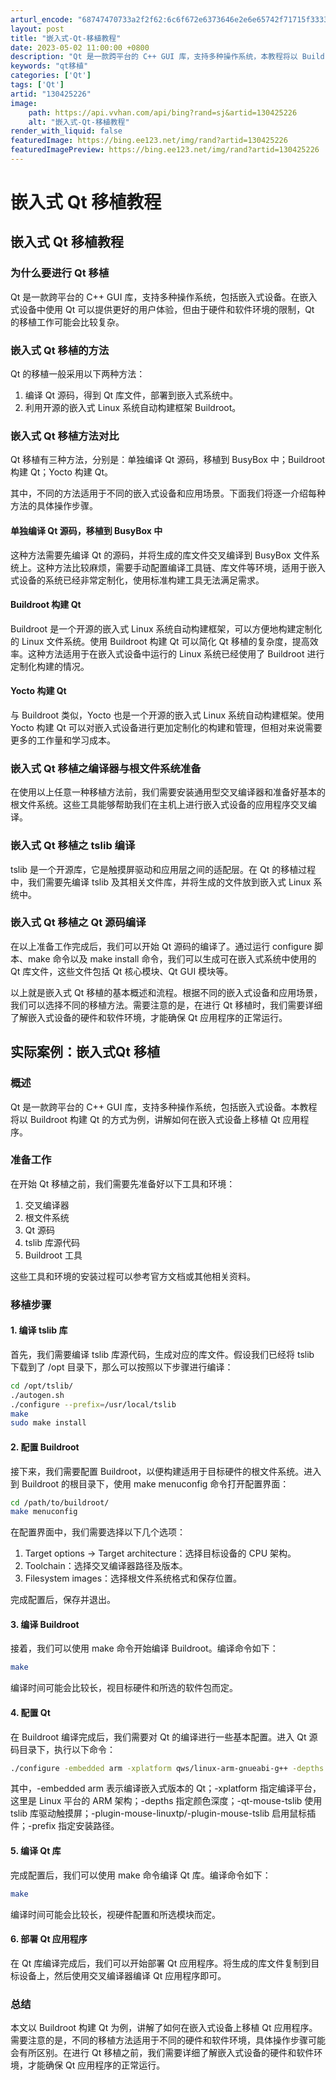 ```yaml
---
arturl_encode: "68747470733a2f2f62:6c6f672e6373646e2e6e65742f71715f33333836373133312f:61727469636c652f64657461696c732f313330343235323236"
layout: post
title: "嵌入式-Qt-移植教程"
date: 2023-05-02 11:00:00 +0800
description: "Qt 是一款跨平台的 C++ GUI 库，支持多种操作系统，本教程将以 Buildroot 构建 Q"
keywords: "qt移植"
categories: ['Qt']
tags: ['Qt']
artid: "130425226"
image:
    path: https://api.vvhan.com/api/bing?rand=sj&artid=130425226
    alt: "嵌入式-Qt-移植教程"
render_with_liquid: false
featuredImage: https://bing.ee123.net/img/rand?artid=130425226
featuredImagePreview: https://bing.ee123.net/img/rand?artid=130425226
---
```


# 嵌入式 Qt 移植教程

## 嵌入式 Qt 移植教程

### 为什么要进行 Qt 移植

Qt 是一款跨平台的 C++ GUI 库，支持多种操作系统，包括嵌入式设备。在嵌入式设备中使用 Qt 可以提供更好的用户体验，但由于硬件和软件环境的限制，Qt 的移植工作可能会比较复杂。

### 嵌入式 Qt 移植的方法

Qt 的移植一般采用以下两种方法：

1. 编译 Qt 源码，得到 Qt 库文件，部署到嵌入式系统中。
2. 利用开源的嵌入式 Linux 系统自动构建框架 Buildroot。

### 嵌入式 Qt 移植方法对比

Qt 移植有三种方法，分别是：单独编译 Qt 源码，移植到 BusyBox 中；Buildroot 构建 Qt；Yocto 构建 Qt。

其中，不同的方法适用于不同的嵌入式设备和应用场景。下面我们将逐一介绍每种方法的具体操作步骤。

#### 单独编译 Qt 源码，移植到 BusyBox 中

这种方法需要先编译 Qt 的源码，并将生成的库文件交叉编译到 BusyBox 文件系统上。这种方法比较麻烦，需要手动配置编译工具链、库文件等环境，适用于嵌入式设备的系统已经非常定制化，使用标准构建工具无法满足需求。

#### Buildroot 构建 Qt

Buildroot 是一个开源的嵌入式 Linux 系统自动构建框架，可以方便地构建定制化的 Linux 文件系统。使用 Buildroot 构建 Qt 可以简化 Qt 移植的复杂度，提高效率。这种方法适用于在嵌入式设备中运行的 Linux 系统已经使用了 Buildroot 进行定制化构建的情况。

#### Yocto 构建 Qt

与 Buildroot 类似，Yocto 也是一个开源的嵌入式 Linux 系统自动构建框架。使用 Yocto 构建 Qt 可以对嵌入式设备进行更加定制化的构建和管理，但相对来说需要更多的工作量和学习成本。

### 嵌入式 Qt 移植之编译器与根文件系统准备

在使用以上任意一种移植方法前，我们需要安装通用型交叉编译器和准备好基本的根文件系统。这些工具能够帮助我们在主机上进行嵌入式设备的应用程序交叉编译。

### 嵌入式 Qt 移植之 tslib 编译

tslib 是一个开源库，它是触摸屏驱动和应用层之间的适配层。在 Qt 的移植过程中，我们需要先编译 tslib 及其相关文件库，并将生成的文件放到嵌入式 Linux 系统中。

### 嵌入式 Qt 移植之 Qt 源码编译

在以上准备工作完成后，我们可以开始 Qt 源码的编译了。通过运行 configure 脚本、make 命令以及 make install 命令，我们可以生成可在嵌入式系统中使用的 Qt 库文件，这些文件包括 Qt 核心模块、Qt GUI 模块等。

以上就是嵌入式 Qt 移植的基本概述和流程。根据不同的嵌入式设备和应用场景，我们可以选择不同的移植方法。需要注意的是，在进行 Qt 移植时，我们需要详细了解嵌入式设备的硬件和软件环境，才能确保 Qt 应用程序的正常运行。

## 实际案例：嵌入式Qt 移植

### 概述

Qt 是一款跨平台的 C++ GUI 库，支持多种操作系统，包括嵌入式设备。本教程将以 Buildroot 构建 Qt 的方式为例，讲解如何在嵌入式设备上移植 Qt 应用程序。

### 准备工作

在开始 Qt 移植之前，我们需要先准备好以下工具和环境：

1. 交叉编译器
2. 根文件系统
3. Qt 源码
4. tslib 库源代码
5. Buildroot 工具

这些工具和环境的安装过程可以参考官方文档或其他相关资料。

### 移植步骤

#### 1. 编译 tslib 库

首先，我们需要编译 tslib 库源代码，生成对应的库文件。假设我们已经将 tslib 下载到了 /opt 目录下，那么可以按照以下步骤进行编译：

```bash
cd /opt/tslib/
./autogen.sh
./configure --prefix=/usr/local/tslib
make
sudo make install

```

#### 2. 配置 Buildroot

接下来，我们需要配置 Buildroot，以便构建适用于目标硬件的根文件系统。进入到 Buildroot 的根目录下，使用 make menuconfig 命令打开配置界面：

```bash
cd /path/to/buildroot/
make menuconfig

```

在配置界面中，我们需要选择以下几个选项：

1. Target options -> Target architecture：选择目标设备的 CPU 架构。
2. Toolchain：选择交叉编译器路径及版本。
3. Filesystem images：选择根文件系统格式和保存位置。

完成配置后，保存并退出。

#### 3. 编译 Buildroot

接着，我们可以使用 make 命令开始编译 Buildroot。编译命令如下：

```bash
make

```

编译时间可能会比较长，视目标硬件和所选的软件包而定。

#### 4. 配置 Qt

在 Buildroot 编译完成后，我们需要对 Qt 的编译进行一些基本配置。进入 Qt 源码目录下，执行以下命令：

```bash
./configure -embedded arm -xplatform qws/linux-arm-gnueabi-g++ -depths 16,24,32 -qt-mouse-tslib -plugin-mouse-linuxtp -plugin-mouse-tslib -prefix /usr/local/qt

```

其中，-embedded arm 表示编译嵌入式版本的 Qt；-xplatform 指定编译平台，这里是 Linux 平台的 ARM 架构；-depths 指定颜色深度；-qt-mouse-tslib 使用 tslib 库驱动触摸屏；-plugin-mouse-linuxtp/-plugin-mouse-tslib 启用鼠标插件；-prefix 指定安装路径。

#### 5. 编译 Qt 库

完成配置后，我们可以使用 make 命令编译 Qt 库。编译命令如下：

```bash
make

```

编译时间可能会比较长，视硬件配置和所选模块而定。

#### 6. 部署 Qt 应用程序

在 Qt 库编译完成后，我们可以开始部署 Qt 应用程序。将生成的库文件复制到目标设备上，然后使用交叉编译器编译 Qt 应用程序即可。

### 总结

本文以 Buildroot 构建 Qt 为例，讲解了如何在嵌入式设备上移植 Qt 应用程序。需要注意的是，不同的移植方法适用于不同的硬件和软件环境，具体操作步骤可能会有所区别。在进行 Qt 移植之前，我们需要详细了解嵌入式设备的硬件和软件环境，才能确保 Qt 应用程序的正常运行。